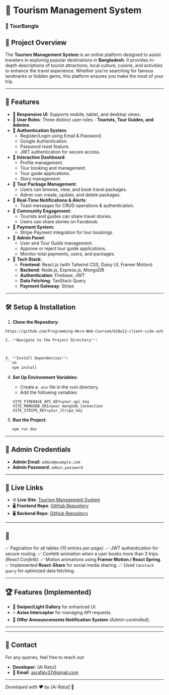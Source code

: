 # 📍 Tourism Management System

### 🚀 TourBangla



## 📌 Project Overview
The **Tourism Management System** is an online platform designed to assist travelers in exploring popular destinations in **Bangladesh**. It provides in-depth descriptions of tourist attractions, local culture, cuisine, and activities to enhance the travel experience. Whether you’re searching for famous landmarks or hidden gems, this platform ensures you make the most of your trip.

---

## 🌟 Features

- 🔹 **Responsive UI**: Supports mobile, tablet, and desktop views.
- 🔹 **User Roles**: Three distinct user roles - **Tourists, Tour Guides, and Admins**.
- 🔹 **Authentication System**:
  - Register/Login using Email & Password.
  - Google Authentication.
  - Password reset feature.
  - JWT authentication for secure access.
- 🔹 **Interactive Dashboard**:
  - Profile management.
  - Tour booking and management.
  - Tour guide applications.
  - Story management.
- 🔹 **Tour Package Management**:
  - Users can browse, view, and book travel packages.
  - Admin can create, update, and delete packages.
- 🔹 **Real-Time Notifications & Alerts**:
  - Toast messages for CRUD operations & authentication.
- 🔹 **Community Engagement**:
  - Tourists and guides can share travel stories.
  - Users can share stories on Facebook.
- 🔹 **Payment System**:
  - Stripe Payment integration for tour bookings.
- 🔹 **Admin Panel**:
  - User and Tour Guide management.
  - Approve or reject tour guide applications.
  - Monitor total payments, users, and packages.
- 🔹 **Tech Stack**:
  - **Frontend**: React.js (with Tailwind CSS, Daisy UI, Framer Motion)
  - **Backend**: Node.js, Express.js, MongoDB
  - **Authentication**: Firebase, JWT
  - **Data Fetching**: TanStack Query
  - **Payment Gateway**: Stripe

---

## 🛠️ Setup & Installation

1. **Clone the Repository**:
```sh
https://github.com/Programming-Hero-Web-Course4/b10a12-client-side-ash-124/commit/63aaec3f8b0c9829862af6bcc0bc713dc11c0fc7#diff-13a72182698b4e0d9c9e5c80f71f4ade177e897f16c7e766ca944487c9f253a9```

2. **Navigate to the Project Directory**:



3. **Install Dependencies**:
```sh
   npm install
```

4. **Set Up Environment Variables**:
   - Create a `.env` file in the root directory.
   - Add the following variables:
   ```env
   VITE_FIREBASE_API_KEY=your_api_key
   VITE_MONGODB_URI=your_mongodb_connection
   VITE_STRIPE_KEY=your_stripe_key
   ```

5. **Run the Project**:
```sh
   npm run dev
```

---

## 🔑 Admin Credentials

- **Admin Email**: `admin@example.com`
- **Admin Password**: `admin_password`

---

## 🔗 Live Links

- 🌐 **Live Site**: [Tourism Management System](https://bistro-boss-2c4ab.web.app/)
- 🖥 **Frontend Repo**: [GitHub Repository](https://github.com/Programming-Hero-Web-Course4/b10a12-client-side-ash-124/commit/63aaec3f8b0c9829862af6bcc0bc713dc11c0fc7#diff-13a72182698b4e0d9c9e5c80f71f4ade177e897f16c7e766ca944487c9f253a9)
- 🖥 **Backend Repo**: [GitHub Repository](https://github.com/Programming-Hero-Web-Course4/b10a12-server-side-ash-124)

---

## 🎯 

✅ Pagination for all tables _(10 entries per page)_.
✅ JWT authentication for secure routing.
✅ Confetti animation when a user books more than 3 trips _(React Confetti)_.
✅ Motion animations using **Framer Motion / React Spring**.
✅ Implemented **React-Share** for social media sharing.
✅ Used `tanstack query` for optimized data fetching.

---

## 🏆 Features (Implemented)

- 🎥 **Swiper/Light Gallery** for enhanced UI.
- ⚡ **Axios Interceptor** for managing API requests.
- 📢 **Offer Announcements Notification System** _(Admin-controlled)_.

---


---

## 📧 Contact

For any queries, feel free to reach out:
- **Developer**: [Ai Ratul]
- 📩 **Email**: asrafaly37@gmail.com

---

_Developed with ❤️ by [Ai Ratul]_ 🚀

